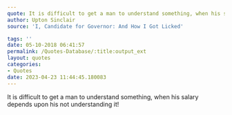 ```yaml
---
quote: It is difficult to get a man to understand something, when his salary depends upon his not understanding it!
author: Upton Sinclair
source: 'I, Candidate for Governor: And How I Got Licked'

tags: ''
date: 05-10-2018 06:41:57
permalink: /Quotes-Database/:title:output_ext
layout: quotes
categories:
- Quotes
date: 2023-04-23 11:44:45.180083
---
```

It is difficult to get a man to understand something, when his salary depends upon his not understanding it!